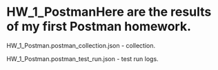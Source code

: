 # HW_1_PostmanHere are the results of my first Postman homework.
HW_1_Postman.postman_collection.json - collection.

HW_1_Postman.postman_test_run.json - test run logs.
